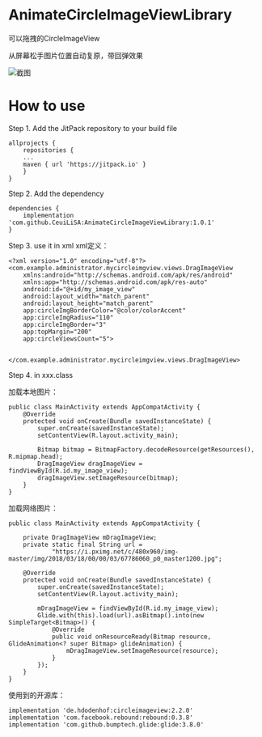 # AnimateCircleImageViewLibrary

可以拖拽的CircleImageView

从屏幕松手图片位置自动复原，带回弹效果

![截图](https://github.com/CeuiLiSA/images/blob/master/ScreenRecord_2018-04-12-15-53-23.gif)

# How to use

Step 1. Add the JitPack repository to your build file
~~~
allprojects {
    repositories {
	...
	maven { url 'https://jitpack.io' }
    }
}
~~~

Step 2. Add the dependency
~~~
dependencies {
    implementation 'com.github.CeuiLiSA:AnimateCircleImageViewLibrary:1.0.1'
}
~~~

Step 3. use it in xml
xml定义：
~~~
<?xml version="1.0" encoding="utf-8"?>
<com.example.administrator.mycircleimgview.views.DragImageView
    xmlns:android="http://schemas.android.com/apk/res/android"
    xmlns:app="http://schemas.android.com/apk/res-auto"
    android:id="@+id/my_image_view"
    android:layout_width="match_parent"
    android:layout_height="match_parent"
    app:circleImgBorderColor="@color/colorAccent"
    app:circleImgRadius="110"
    app:circleImgBorder="3"
    app:topMargin="200"
    app:circleViewsCount="5">


</com.example.administrator.mycircleimgview.views.DragImageView>
~~~

Step 4. in xxx.class

加载本地图片：
~~~
public class MainActivity extends AppCompatActivity {
    @Override
    protected void onCreate(Bundle savedInstanceState) {
        super.onCreate(savedInstanceState);
        setContentView(R.layout.activity_main);
        
        Bitmap bitmap = BitmapFactory.decodeResource(getResources(), R.mipmap.head);
        DragImageView dragImageView = findViewById(R.id.my_image_view);
        dragImageView.setImageResource(bitmap);
    }
}
~~~

加载网络图片：

~~~
public class MainActivity extends AppCompatActivity {

    private DragImageView mDragImageView;
    private static final String url =
            "https://i.pximg.net/c/480x960/img-master/img/2018/03/18/00/00/03/67786060_p0_master1200.jpg";

    @Override
    protected void onCreate(Bundle savedInstanceState) {
        super.onCreate(savedInstanceState);
        setContentView(R.layout.activity_main);

        mDragImageView = findViewById(R.id.my_image_view);
        Glide.with(this).load(url).asBitmap().into(new SimpleTarget<Bitmap>() {
            @Override
            public void onResourceReady(Bitmap resource, GlideAnimation<? super Bitmap> glideAnimation) {
                mDragImageView.setImageResource(resource);
            }
        });
    }
}
~~~

使用到的开源库：
~~~
implementation 'de.hdodenhof:circleimageview:2.2.0'
implementation 'com.facebook.rebound:rebound:0.3.8'
implementation 'com.github.bumptech.glide:glide:3.8.0'
~~~
